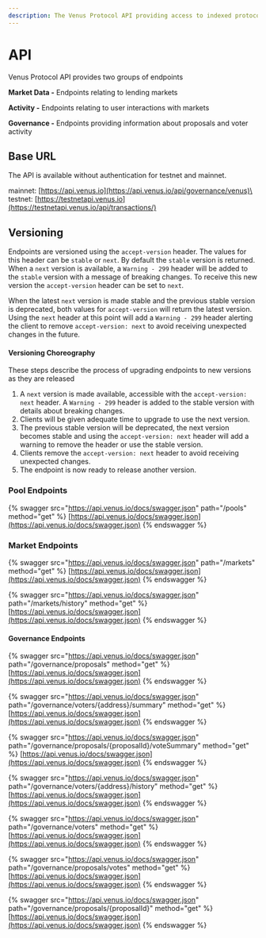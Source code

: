 ```yaml
---
description: The Venus Protocol API providing access to indexed protocol data.
---
```


# API

Venus Protocol API provides two groups of endpoints

**Market Data -** Endpoints relating to lending markets

**Activity -** Endpoints relating to user interactions with markets

**Governance -** Endpoints providing information about proposals and voter activity

## Base URL

The API is available without authentication for testnet and mainnet.

mainnet: [https://api.venus.io](https://api.venus.io/api/governance/venus)\
testnet: [https://testnetapi.venus.io](https://testnetapi.venus.io/api/transactions/)

## Versioning

Endpoints are versioned using the `accept-version` header. The values for this header can be `stable` or `next`. By default the `stable` version is returned. When a `next` version is available, a `Warning - 299` header will be added to the `stable` version with a message of breaking changes. To receive this new version the `accept-version` header can be set to `next`.

When the latest `next` version is made stable and the previous stable version is deprecated, both values for `accept-version` will return the latest version. Using the `next` header at this point will add a `Warning - 299` header alerting the client to remove `accept-version: next` to avoid receiving unexpected changes in the future.

#### Versioning Choreography

These steps describe the process of upgrading endpoints to new versions as they are released

1. A `next` version is made available, accessible with the `accept-version: next` header. A `Warning - 299` header is added to the stable version with details about breaking changes.
2. Clients will be given adequate time to upgrade to use the next version.
3. The previous stable version will be deprecated, the next version becomes stable and using the `accept-version: next` header will add a warning to remove the header or use the stable version.
4. Clients remove the `accept-version: next` header to avoid receiving unexpected changes.
5. The endpoint is now ready to release another version.

### Pool Endpoints

{% swagger src="https://api.venus.io/docs/swagger.json" path="/pools" method="get" %}
[https://api.venus.io/docs/swagger.json](https://api.venus.io/docs/swagger.json)
{% endswagger %}



### Market Endpoints

{% swagger src="https://api.venus.io/docs/swagger.json" path="/markets" method="get" %}
[https://api.venus.io/docs/swagger.json](https://api.venus.io/docs/swagger.json)
{% endswagger %}

{% swagger src="https://api.venus.io/docs/swagger.json" path="/markets/history" method="get" %}
[https://api.venus.io/docs/swagger.json](https://api.venus.io/docs/swagger.json)
{% endswagger %}

#### Governance Endpoints

{% swagger src="https://api.venus.io/docs/swagger.json" path="/governance/proposals" method="get" %}
[https://api.venus.io/docs/swagger.json](https://api.venus.io/docs/swagger.json)
{% endswagger %}

{% swagger src="https://api.venus.io/docs/swagger.json" path="/governance/voters/{address}/summary" method="get" %}
[https://api.venus.io/docs/swagger.json](https://api.venus.io/docs/swagger.json)
{% endswagger %}

{% swagger src="https://api.venus.io/docs/swagger.json" path="/governance/proposals/{proposalId}/voteSummary" method="get" %}
[https://api.venus.io/docs/swagger.json](https://api.venus.io/docs/swagger.json)
{% endswagger %}

{% swagger src="https://api.venus.io/docs/swagger.json" path="/governance/voters/{address}/history" method="get" %}
[https://api.venus.io/docs/swagger.json](https://api.venus.io/docs/swagger.json)
{% endswagger %}

{% swagger src="https://api.venus.io/docs/swagger.json" path="/governance/voters" method="get" %}
[https://api.venus.io/docs/swagger.json](https://api.venus.io/docs/swagger.json)
{% endswagger %}

{% swagger src="https://api.venus.io/docs/swagger.json" path="/governance/proposals/votes" method="get" %}
[https://api.venus.io/docs/swagger.json](https://api.venus.io/docs/swagger.json)
{% endswagger %}

{% swagger src="https://api.venus.io/docs/swagger.json" path="/governance/proposals/{proposalId}" method="get" %}
[https://api.venus.io/docs/swagger.json](https://api.venus.io/docs/swagger.json)
{% endswagger %}

